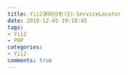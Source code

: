 ```yaml
---
title: Yii2源码分析(5)-ServiceLocator
date: 2018-12-05 19:18:45
tags:
- Yii2
- PHP
categories:
- Yii2
comments: true
---
```

<!-- more -->
